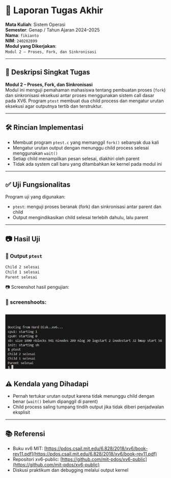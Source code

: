
# 📝 Laporan Tugas Akhir

**Mata Kuliah**: Sistem Operasi  
**Semester**: Genap / Tahun Ajaran 2024–2025  
**Nama**: `fikianto`  
**NIM**: `240202899`  
**Modul yang Dikerjakan**:  
`Modul 2 – Proses, Fork, dan Sinkronisasi`

---

## 📌 Deskripsi Singkat Tugas

**Modul 2 – Proses, Fork, dan Sinkronisasi**  
Modul ini menguji pemahaman mahasiswa tentang pembuatan proses (`fork`) dan sinkronisasi eksekusi antar proses menggunakan sistem call dasar pada XV6. Program `ptest` membuat dua child process dan mengatur urutan eksekusi agar outputnya tertib dan terstruktur.

---

## 🛠️ Rincian Implementasi

- Membuat program `ptest.c` yang memanggil `fork()` sebanyak dua kali
- Mengatur urutan output dengan menunggu child process selesai menggunakan `wait()`
- Setiap child menampilkan pesan selesai, diakhiri oleh parent
- Tidak ada system call baru yang ditambahkan ke kernel pada modul ini

---

## ✅ Uji Fungsionalitas

Program uji yang digunakan:

- `ptest`: menguji proses beranak (fork) dan sinkronisasi antar parent dan child
- Output mengindikasikan child selesai terlebih dahulu, lalu parent

---

## 📷 Hasil Uji

### 📍 Output `ptest`

```
Child 2 selesai
Child 1 selesai
Parent selesai
```

📷 Screenshot hasil pengujian:  
### 📸 screenshoots:
![hasil_ptest_output.png](./screnshoot/modul2.png)
---

## ⚠️ Kendala yang Dihadapi

- Pernah tertukar urutan output karena tidak menunggu child dengan benar (`wait()` belum dipanggil di parent)
- Child process saling tumpang tindih output jika tidak diberi penjadwalan eksplisit

---

## 📚 Referensi

- Buku xv6 MIT: [https://pdos.csail.mit.edu/6.828/2018/xv6/book-rev11.pdf](https://pdos.csail.mit.edu/6.828/2018/xv6/book-rev11.pdf)
- Repositori xv6-public: [https://github.com/mit-pdos/xv6-public](https://github.com/mit-pdos/xv6-public)
- Diskusi praktikum dan debugging melalui output kernel


